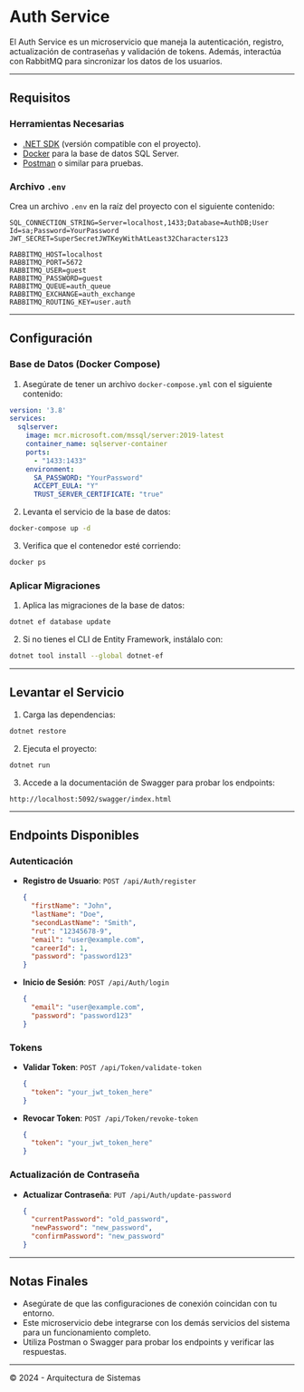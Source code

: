 # Auth Service

El Auth Service es un microservicio que maneja la autenticación, registro, actualización de contraseñas y validación de tokens. Además, interactúa con RabbitMQ para sincronizar los datos de los usuarios.

---

## Requisitos

### Herramientas Necesarias
- [.NET SDK](https://dotnet.microsoft.com/download) (versión compatible con el proyecto).
- [Docker](https://www.docker.com/) para la base de datos SQL Server.
- [Postman](https://www.postman.com/) o similar para pruebas.

### Archivo `.env`
Crea un archivo `.env` en la raíz del proyecto con el siguiente contenido:

```env
SQL_CONNECTION_STRING=Server=localhost,1433;Database=AuthDB;User Id=sa;Password=YourPassword
JWT_SECRET=SuperSecretJWTKeyWithAtLeast32Characters123

RABBITMQ_HOST=localhost
RABBITMQ_PORT=5672
RABBITMQ_USER=guest
RABBITMQ_PASSWORD=guest
RABBITMQ_QUEUE=auth_queue
RABBITMQ_EXCHANGE=auth_exchange
RABBITMQ_ROUTING_KEY=user.auth
```

---

## Configuración

### Base de Datos (Docker Compose)

1. Asegúrate de tener un archivo `docker-compose.yml` con el siguiente contenido:

```yaml
version: '3.8'
services:
  sqlserver:
    image: mcr.microsoft.com/mssql/server:2019-latest
    container_name: sqlserver-container
    ports:
      - "1433:1433"
    environment:
      SA_PASSWORD: "YourPassword"
      ACCEPT_EULA: "Y"
      TRUST_SERVER_CERTIFICATE: "true"


```

2. Levanta el servicio de la base de datos:

```bash
docker-compose up -d
```

3. Verifica que el contenedor esté corriendo:

```bash
docker ps
```

### Aplicar Migraciones

1. Aplica las migraciones de la base de datos:

```bash
dotnet ef database update
```

2. Si no tienes el CLI de Entity Framework, instálalo con:

```bash
dotnet tool install --global dotnet-ef
```

---

## Levantar el Servicio

1. Carga las dependencias:

```bash
dotnet restore
```


2. Ejecuta el proyecto:

```bash
dotnet run
```

3. Accede a la documentación de Swagger para probar los endpoints:

```
http://localhost:5092/swagger/index.html
```

---

## Endpoints Disponibles

### Autenticación

- **Registro de Usuario**: `POST /api/Auth/register`
  ```json
  {
    "firstName": "John",
    "lastName": "Doe",
    "secondLastName": "Smith",
    "rut": "12345678-9",
    "email": "user@example.com",
    "careerId": 1,
    "password": "password123"
  }
  ```

- **Inicio de Sesión**: `POST /api/Auth/login`
  ```json
  {
    "email": "user@example.com",
    "password": "password123"
  }
  ```

### Tokens

- **Validar Token**: `POST /api/Token/validate-token`
  ```json
  {
    "token": "your_jwt_token_here"
  }
  ```

- **Revocar Token**: `POST /api/Token/revoke-token`
  ```json
  {
    "token": "your_jwt_token_here"
  }
  ```

### Actualización de Contraseña

- **Actualizar Contraseña**: `PUT /api/Auth/update-password`
  ```json
  {
    "currentPassword": "old_password",
    "newPassword": "new_password",
    "confirmPassword": "new_password"
  }
  ```





---

## Notas Finales

- Asegúrate de que las configuraciones de conexión coincidan con tu entorno.
- Este microservicio debe integrarse con los demás servicios del sistema para un funcionamiento completo.
- Utiliza Postman o Swagger para probar los endpoints y verificar las respuestas.

---

© 2024 - Arquitectura de Sistemas